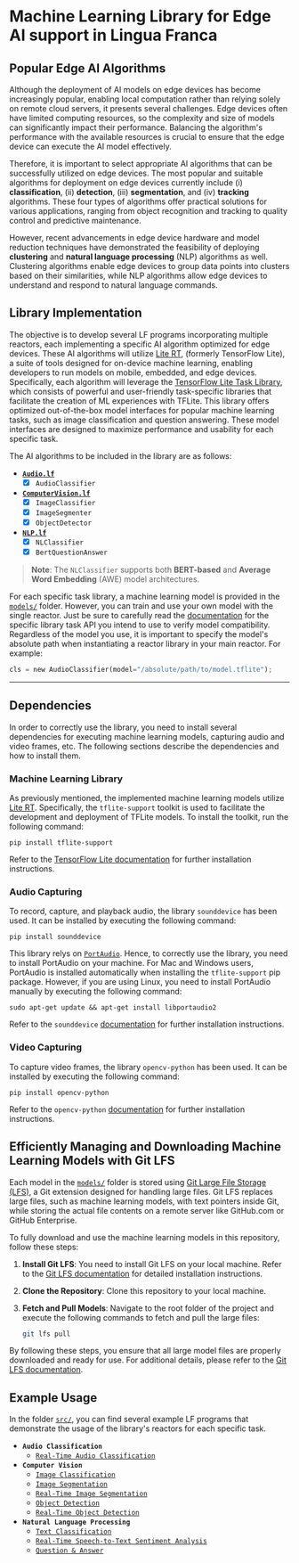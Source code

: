 # Machine Learning Library for Edge AI support in Lingua Franca

## Popular Edge AI Algorithms

Although the deployment of AI models on edge devices has become increasingly popular, enabling local computation rather than relying solely on remote cloud servers, it presents several challenges. Edge devices often have limited computing resources, so the complexity and size of models can significantly impact their performance. Balancing the algorithm's performance with the available resources is crucial to ensure that the edge device can execute the AI model effectively.

Therefore, it is important to select appropriate AI algorithms that can be successfully utilized on edge devices. The most popular and suitable algorithms for deployment on edge devices currently include (i) **classification**, (ii) **detection**, (iii) **segmentation**, and (iv) **tracking** algorithms. These four types of algorithms offer practical solutions for various applications, ranging from object recognition and tracking to quality control and predictive maintenance.

However, recent advancements in edge device hardware and model reduction techniques have demonstrated the feasibility of deploying **clustering** and **natural language processing** (NLP) algorithms as well. Clustering algorithms enable edge devices to group data points into clusters based on their similarities, while NLP algorithms allow edge devices to understand and respond to natural language commands.

## Library Implementation

The objective is to develop several LF programs incorporating multiple reactors, each implementing a specific AI algorithm optimized for edge devices. These AI algorithms will utilize [Lite RT](https://ai.google.dev/edge/litert), (formerly TensorFlow Lite), a suite of tools designed for on-device machine learning, enabling developers to run models on mobile, embedded, and edge devices. Specifically, each algorithm will leverage the [TensorFlow Lite Task Library](https://ai.google.dev/edge/litert/libraries/task_library/overview), which consists of powerful and user-friendly task-specific libraries that facilitate the creation of ML experiences with TFLite. This library offers optimized out-of-the-box model interfaces for popular machine learning tasks, such as image classification and question answering. These model interfaces are designed to maximize performance and usability for each specific task.

The AI algorithms to be included in the library are as follows:

- **[`Audio.lf`](lib/Audio.lf)**
    - [x] `AudioClassifier`
- **[`ComputerVision.lf`](lib/ComputerVision.lf)**
    - [x] `ImageClassifier`
    - [x] `ImageSegmenter`
    - [x] `ObjectDetector`
    <!-- - [ ] `ImageSearcher` (?)
    - [ ] `ImageEmbedder` (?) -->
- **[`NLP.lf`](lib/NLP.lf)**
    - [x] `NLClassifier`
    - [x] `BertQuestionAnswer`
    <!-- - [ ] `TextSearcher`
    - [ ] `TextEmbedder` -->

>  **Note**: The `NLClassifier` supports both **BERT-based** and **Average Word Embedding** (AWE) model architectures.

For each specific task library, a machine learning model is provided in the [`models/`](models/) folder. However, you can train and use your own model with the single reactor. Just be sure to carefully read the [documentation](https://ai.google.dev/edge/litert/libraries/task_library/overview) for the specific library task API you intend to use to verify model compatibility. Regardless of the model you use, it is important to specify the model's absolute path when instantiating a reactor library in your main reactor. For example:
```Python
cls = new AudioClassifier(model="/absolute/path/to/model.tflite");
```
----

## Dependencies

In order to correctly use the library, you need to install several dependencies for executing machine learning models, capturing audio and video frames, etc. The following sections describe the dependencies and how to install them.

### Machine Learning Library
As previously mentioned, the implemented machine learning models utilize [Lite RT](https://ai.google.dev/edge/litert). Specifically, the `tflite-support` toolkit is used to facilitate the development and deployment of TFLite models. To install the toolkit, run the following command:
```shell
pip install tflite-support
```

Refer to the [TensorFlow Lite documentation](https://www.tensorflow.org/lite/guide) for further installation instructions.

### Audio Capturing
To record, capture, and playback audio, the library `sounddevice` has been used. It can be installed by executing the following command:
```shell
pip install sounddevice
```
This library relys on [`PortAudio`](http://www.portaudio.com/). Hence, to correctly use the library, you need to install PortAudio on your machine. For Mac and Windows users, PortAudio is installed automatically when installing the `tflite-support` pip package. However, if you are using Linux, you need to install PortAudio manually by executing the following command:
```shell
sudo apt-get update && apt-get install libportaudio2
```
Refer to the `sounddevice` [documentation](https://python-sounddevice.readthedocs.io/en/0.4.6/installation.html) for further installation instructions.

### Video Capturing
To capture video frames, the library `opencv-python` has been used. It can be installed by executing the following command:
```shell
pip install opencv-python
```
Refer to the `opencv-python` [documentation](https://pypi.org/project/opencv-python/) for further installation instructions.

## Efficiently Managing and Downloading Machine Learning Models with Git LFS

Each model in the [`models/`](models/) folder is stored using [Git Large File Storage (LFS)](https://git-lfs.com/), a Git extension designed for handling large files. Git LFS replaces large files, such as machine learning models, with text pointers inside Git, while storing the actual file contents on a remote server like GitHub.com or GitHub Enterprise.

To fully download and use the machine learning models in this repository, follow these steps:

1. **Install Git LFS**: You need to install Git LFS on your local machine. Refer to the [Git LFS documentation](https://git-lfs.github.com/) for detailed installation instructions.

2. **Clone the Repository**: Clone this repository to your local machine.

3. **Fetch and Pull Models**: Navigate to the root folder of the project and execute the following commands to fetch and pull the large files:

    ```bash
    git lfs pull
    ```

By following these steps, you ensure that all large model files are properly downloaded and ready for use. For additional details, please refer to the [Git LFS documentation](https://git-lfs.github.com/).

## Example Usage

In the folder [`src/`](src/), you can find several example LF programs that demonstrate the usage of the library's reactors for each specific task.

- **`Audio Classification`**
    - [`Real-Time Audio Classification`](src/RTAudioClassification.lf)
- **`Computer Vision`**
    - [`Image Classification`](src/SimpleImageClassification.lf)
    - [`Image Segmentation`](src/SimpleImageSegmentation.lf)
    - [`Real-Time Image Segmentation`](src/RTImageSegmentation.lf)
    - [`Object Detection`](src/SimpleObjectDetection.lf)
    - [`Real-Time Object Detection`](src/RTObjectDetection.lf)
- **`Natural Language Processing`**
    - [`Text Classification`](src/TextClassification.lf)
    - [`Real-Time Speech-to-Text Sentiment Analysis`](src/SentimentAnalysisSpeech.lf)
    - [`Question & Answer`](src/BertQA.lf)
